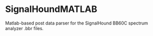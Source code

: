# SignalHoundMATLAB
Matlab-based post data parser for the SignalHound BB60C spectrum analyzer .bbr files.
